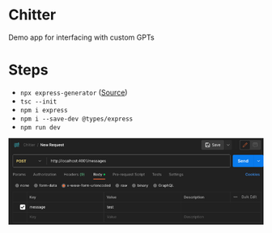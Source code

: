 # Chitter
Demo app for interfacing with custom GPTs

# Steps
- `npx express-generator` ([Source](https://expressjs.com/en/starter/generator.html))
- `tsc --init`
- `npm i express`
- `npm i --save-dev @types/express`
- `npm run dev`

![Alt text](image.png)